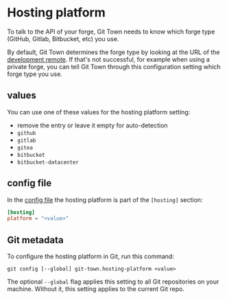 # Hosting platform

To talk to the API of your forge, Git Town needs to know which forge type
(GitHub, Gitlab, Bitbucket, etc) you use.

By default, Git Town determines the forge type by looking at the URL of the
[development remote](dev-remote.md). If that's not successful, for example when
using a private forge, you can tell Git Town through this configuration setting
which forge type you use.

## values

You can use one of these values for the hosting platform setting:

- remove the entry or leave it empty for auto-detection
- `github`
- `gitlab`
- `gitea`
- `bitbucket`
- `bitbucket-datacenter`

## config file

In the [config file](../configuration-file.md) the hosting platform is part of
the `[hosting]` section:

```toml
[hosting]
platform = "<value>"
```

## Git metadata

To configure the hosting platform in Git, run this command:

```wrap
git config [--global] git-town.hosting-platform <value>
```

The optional `--global` flag applies this setting to all Git repositories on
your machine. Without it, this setting applies to the current Git repo.
